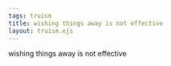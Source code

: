 ```yaml
---
tags: truism
title: wishing things away is not effective
layout: truism.ejs
---
```


wishing things away is not effective
